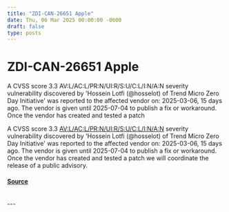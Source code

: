 ```yaml
---
title: "ZDI-CAN-26651 Apple"
date: Thu, 06 Mar 2025 00:00:00 -0600
draft: false
type: posts
---
```

# ZDI-CAN-26651 Apple





A CVSS score 3.3 AV:L/AC:L/PR:N/UI:R/S:U/C:L/I:N/A:N severity vulnerability discovered by 'Hossein Lotfi (@hosselot) of Trend Micro Zero Day Initiative' was reported to the affected vendor on: 2025-03-06, 15 days ago. The vendor is given until 2025-07-04 to publish a fix or workaround. Once the vendor has created and tested a patch

A CVSS score 3.3 [AV:L/AC:L/PR:N/UI:R/S:U/C:L/I:N/A:N](https://nvd.nist.gov/cvss.cfm?calculator&version=3.0&vector=AV:L/AC:L/PR:N/UI:R/S:U/C:L/I:N/A:N) severity vulnerability discovered by 'Hossein Lotfi (@hosselot) of Trend Micro Zero Day Initiative' was reported to the affected vendor on: 2025-03-06, 15 days ago. The vendor is given until 2025-07-04 to publish a fix or workaround. Once the vendor has created and tested a patch we will coordinate the release of a public advisory.

#### [Source](http://www.zerodayinitiative.com/advisories/upcoming/)

<br/>
---
